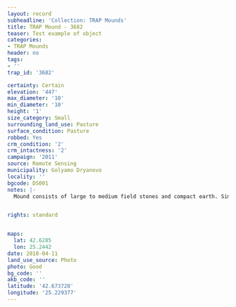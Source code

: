```yaml
---
layout: record
subheadline: 'Collection: TRAP Mounds'
title: TRAP Mound - 3682
teaser: Test example of object
categories:
- TRAP Mounds
header: no
tags:
- ''
trap_id: '3682'

certainty: Certain
elevation: '447'
max_diameter: '10'
min_diameter: '10'
height: '1'
size_category: Small
surrounding_land_use: Pasture
surface_condition: Pasture
robbed: Yes
crm_condition: '2'
crm_intactness: '2'
campaign: '2011'
source: Remote Sensing
municipality: Golyamo Dryanovo
locality: ''
bgcode: DS001
notes: |-
  Mound consists of large to medium field stones and compact earth. Similar vegetation to surrounding areas.


rights: standard


maps:
  lat: 42.6285
  lon: 25.2442
date: 2018-04-11
land_use_source: Photo
photo: Good
bg_code: ''
akb_code: ''
latitude: '42.673728'
longitude: '25.229377'
---
```


